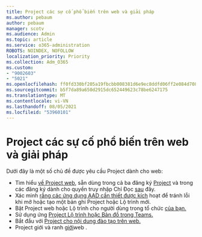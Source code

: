 ```yaml
---
title: Project các sự cố phổ biến trên web và giải pháp
ms.author: pebaum
author: pebaum
manager: scotv
ms.audience: Admin
ms.topic: article
ms.service: o365-administration
ROBOTS: NOINDEX, NOFOLLOW
localization_priority: Priority
ms.collection: Adm_O365
ms.custom:
- "9002603"
- "5021"
ms.openlocfilehash: ff0fd330bf205a19fbcbb008381d6e9ec8ddfd06ff2e084d708cffac9f16f079
ms.sourcegitcommit: b5f7da89a650d2915dc652449623c78be6247175
ms.translationtype: MT
ms.contentlocale: vi-VN
ms.lasthandoff: 08/05/2021
ms.locfileid: "53960101"
---
```

# <a name="project-for-the-web-common-issues-and-resolutions"></a>Project các sự cố phổ biến trên web và giải pháp

Dưới đây là một số chủ đề được yêu cầu Project dành cho web:

- Tìm hiểu [về Project web](https://support.microsoft.com/office/what-is-project-for-the-web-c19b2421-3c9d-4037-97c6-f66b6e1d2eb5), sẵn dùng trong cả ba đăng ký [Project](https://products.office.com/project/compare-microsoft-project-management-software) và trong các đăng ký dành cho quyền truy nhập Chỉ Đọc [sau](https://docs.microsoft.com/project-for-the-web/office-365-user-view-access-to-project-and-roadmap) đây.
- Xác minh [rằng các ứng dụng AAD cần thiết được kích](https://techcommunity.microsoft.com/t5/project-support-blog/roadmap-have-you-disabled-some-necessary-services/ba-p/815067) hoạt để tránh lỗi khi mở hoặc tạo một bản ghi Project hoặc Lộ trình mới.
- Bật Project web hoặc Lộ trình cho người dùng trong tổ chức [của bạn.](https://docs.microsoft.com/project-for-the-web/turn-project-for-the-web-off)
- Sử dụng ứng [Project Lộ trình hoặc Bản đồ trong Teams.](https://support.microsoft.com/office/2dc584e6-2f6c-4e2d-9008-0b3f6845eb52)
- Bắt đầu với [Project cho nội dung đào tạo trên web.](https://support.office.com/article/50bf3e29-0f0d-4b7a-9d2c-7c78389b67ad)
- Project giới và ranh [giới](https://docs.microsoft.com/project-for-the-web/project-for-the-web-limits-and-boundaries)web .
